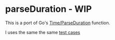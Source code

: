 # parseDuration - WIP

This is a port of Go's [Time/ParseDuration](http://golang.org/pkg/time/#ParseDuration) function.

I uses the same the same [test cases](http://golang.org/src/pkg/time/time_test.go#L1194)



